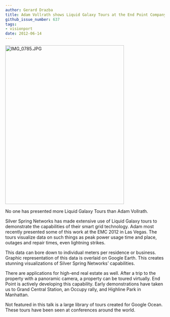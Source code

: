 ```yaml
---
author: Gerard Drazba
title: Adam Vollrath shows Liquid Galaxy Tours at the End Point Company Meeting
github_issue_number: 637
tags:
- visionport
date: 2012-06-14
---
```


<a href="https://www.flickr.com/photos/80083124@N08/7371866406/" title="IMG_0785.JPG by endpoint920, on Flickr"><img alt="IMG_0785.JPG" height="500" src="/blog/2012/06/adam-vollrath-shows-liquid-galaxy-tours/image-0.jpeg" width="375"/></a>

No one has presented more Liquid Galaxy Tours than Adam Vollrath.

Silver Spring Networks has made extensive use of Liquid Galaxy tours to demonstrate the capabilities of their smart grid technology. Adam most recently presented some of this work at the EMC 2012 in Las Vegas. The tours visualize data on such things as peak power usage time and place, outages and repair times, even lightning strikes.

This data can bore down to individual meters per residence or business. Graphic representation of this data is overlaid on Google Earth. This creates stunning visualizations of Silver Spring Networks’ capabilities.

There are applications for high-end real estate as well. After a trip to the property with a panoramic camera, a property can be toured virtually. End Point is actively developing this capability. Early demonstrations have taken us to Grand Central Station, an Occupy rally, and Highline Park in Manhattan.

Not featured in this talk is a large library of tours created for Google Ocean. These tours have been seen at conferences around the world.

